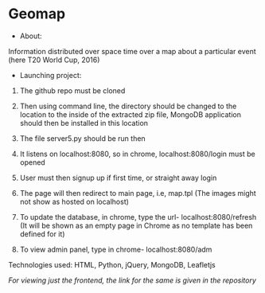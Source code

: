 # Geomap

- About:

Information distributed over space time over a map about a particular event (here T20 World Cup, 2016)

- Launching project:

1. The github repo must be cloned

2. Then using command line, the directory should be changed to the location to the inside of the extracted zip file, MongoDB application should then be installed in this location

3. The file server5.py should be run then

4. It listens on localhost:8080, so in chrome, localhost:8080/login must be opened

5. User must then signup up if first time, or straight away login

6. The page will then redirect to main page, i.e, map.tpl (The images might not show as hosted on localhost)

7. To update the database, in chrome, type the url- localhost:8080/refresh (It will be shown as an empty page in Chrome as no template has been defined for it)

8. To view admin panel, type in chrome- localhost:8080/adm

Technologies used: HTML, Python, jQuery, MongoDB, Leafletjs

*For viewing just the frontend, the link for the same is given in the repository*
